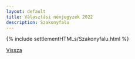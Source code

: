 ```yaml
---
layout: default
title: Választási névjegyzék 2022
description: Szakonyfalu
---
```


{% include settlementHTMLs/Szakonyfalu.html %}

[Vissza](../)
